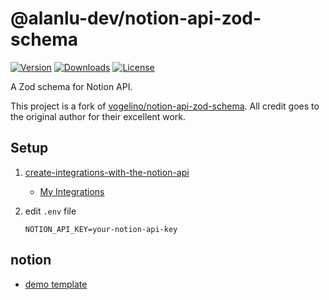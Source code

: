 # @alanlu-dev/notion-api-zod-schema

<p>
 <a href="https://github.com/alanlu-dev/notion-kit/blob/main/packages/notion-api-zod-schema/CHANGELOG.md"><img src="https://img.shields.io/github/v/release/alanlu-dev/notion-kit?filter=@alanlu-dev/notion-api-zod-schema%2A&style=flat" alt="Version"></a>
 <a href="https://www.npmjs.com/package/@alanlu-dev/notion-api-zod-schema"><img src="https://img.shields.io/npm/dm/@alanlu-dev/notion-api-zod-schema" alt="Downloads"></a>
 <a href="https://github.com/alanlu-dev/notion-kit/blob/main/LICENSE"><img src="https://img.shields.io/github/license/alanlu-dev/notion-kit?style=flat" alt="License"></a>
</p>

A Zod schema for Notion API.

This project is a fork of [vogelino/notion-api-zod-schema](https://github.com/vogelino/notion-api-zod-schema). All credit goes to the original author for their excellent work.

## Setup

1. [create-integrations-with-the-notion-api](https://www.notion.so/help/create-integrations-with-the-notion-api)
    * [My Integrations](https://www.notion.so/my-integrations)

2. edit `.env` file

    ```shell
    NOTION_API_KEY=your-notion-api-key
    ```

## notion

* [demo template](https://www.notion.so/notion-api-zod-schema-4b8d507e007b42fd92103ac281db3f7d)
